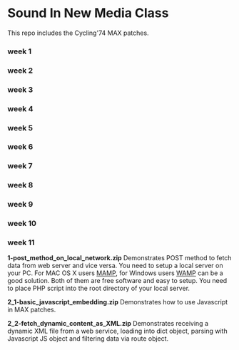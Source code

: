 # Sound In New Media Class
This repo includes the Cycling'74 MAX patches.
### week 1

### week 2

### week 3

### week 4

### week 5

### week 6

### week 7

### week 8

### week 9

### week 10

### week 11
**1-post_method_on_local_network.zip** Demonstrates POST method to fetch data from web server and vice versa. You need to setup a local server on your PC. For MAC OS X users [MAMP](https://www.mamp.info), for Windows users [WAMP](http://www.wampserver.com/) can be a good solution. Both of them are free software and easy to setup. You need to place PHP script into the root directory of your local server.

**2_1-basic_javascript_embedding.zip** Demonstrates how to use Javascript in MAX patches.

**2_2-fetch_dynamic_content_as_XML.zip** Demonstrates receiving a dynamic XML file from a web service, loading into dict object, parsing with Javascript JS object and filtering data via route object.
